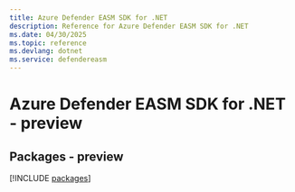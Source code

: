 ```yaml
---
title: Azure Defender EASM SDK for .NET
description: Reference for Azure Defender EASM SDK for .NET
ms.date: 04/30/2025
ms.topic: reference
ms.devlang: dotnet
ms.service: defendereasm
---
```

# Azure Defender EASM SDK for .NET - preview
## Packages - preview
[!INCLUDE [packages](defender-easm-index.md)]